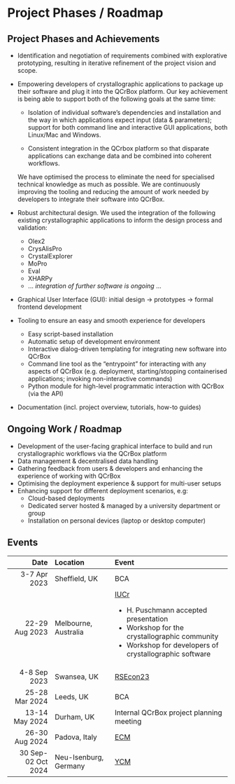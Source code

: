 # Project Phases / Roadmap

## Project Phases and Achievements

- Identification and negotiation of requirements combined with explorative prototyping, resulting in iterative refinement of the project vision and scope.

- Empowering developers of crystallographic applications to package up their software and plug it into the QCrBox platform. Our key achievement is being able to support both of the following goals at the same time:

    - Isolation of individual software’s dependencies and installation and the way in which applications expect input (data & parameters); support for both command line and interactive GUI applications, both Linux/Mac and Windows.

    - Consistent integration in the QCrbox platform so that disparate applications can exchange data and be combined into coherent workflows.

    We have optimised the process to eliminate the need for specialised technical knowledge as much as possible. We are continuously improving the tooling and reducing the amount of work needed by developers to integrate their software into QCrBox.

- Robust architectural design. We used the integration of the following existing crystallographic applications to inform the design process and validation:

    - Olex2
    - CrysAlisPro
    - CrystalExplorer
    - MoPro
    - Eval
    - XHARPy
    - ... _integration of further software is ongoing_ ...


- Graphical User Interface (GUI): initial design -> prototypes -> formal frontend development

- Tooling to ensure an easy and smooth experience for developers
    - Easy script-based installation
    - Automatic setup of development environment
    - Interactive dialog-driven templating for integrating new software into QCrBox
    - Command line tool as the “entrypoint” for interacting with any aspects of QCrBox (e.g. deployment, starting/stopping containerised applications; invoking non-interactive commands)
    - Python module for high-level programmatic interaction with QCrBox (via the API)

- Documentation (incl. project overview, tutorials, how-to guides)


## Ongoing Work / Roadmap

- Development of the user-facing graphical interface to build and run crystallographic workflows via the QCrBox platform
- Data management & decentralised data handling
- Gathering feedback from users & developers and enhancing the experience of working with QCrBox
- Optimising the deployment experience & support for multi-user setups
- Enhancing support for different deployment scenarios, e.g:
    - Cloud-based deployments
    - Dedicated server hosted & managed by a university department or group
    - Installation on personal devices (laptop or desktop computer)


## Events

|               Date | Location              | Event                                                                                                                                                                                                                                                 |
|-------------------:|:----------------------|:------------------------------------------------------------------------------------------------------------------------------------------------------------------------------------------------------------------------------------------------------|
|       3-7 Apr 2023 | Sheffield, UK         | BCA                                                                                                                                                                                                                                                   |
|     22-29 Aug 2023 | Melbourne, Australia  | <div><a href="https://www.iucr.org/iucr/cong/2023-iucr-xxvi">IUCr</a><ul><li>H.&nbsp;Puschmann accepted presentation</li><li>Workshop for the crystallographic community</li><li>Workshop for developers of crystallographic software</li></ul></div> |
|       4-8 Sep 2023 | Swansea, UK           | [RSEcon23](https://rsecon23.society-rse.org/)                                                                                                                                                                                                         |
|     25-28 Mar 2024 | Leeds, UK             | BCA                                                                                                                                                                                                                                                   |
|     13-14 May 2024 | Durham, UK            | Internal QCrBox project planning meeting                                                                                                                                                                                                              |
|     26-30 Aug 2024 | Padova, Italy         | [ECM](https://www.ecm34.org/)                                                                                                                                                                                                                         |
| 30 Sep-02 Oct 2024 | Neu-Isenburg, Germany | [YCM](https://rigaku.com/products/crystallography/young-crystallographers-meeting-2024)                                                                                                                                                               |
